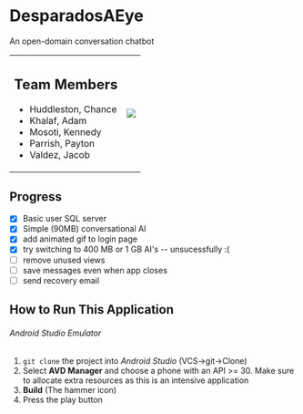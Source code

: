 # DesparadosAEye

An open-domain conversation chatbot

<table>
<tr>

<td>
<h2> Team Members </h2>
<ul>
  <li> Huddleston, Chance
  <li> Khalaf, Adam
  <li> Mosoti, Kennedy
  <li> Parrish, Payton
  <li> Valdez, Jacob
</ul>
</td>

<td>
<image src="https://raw.githubusercontent.com/JacobFV/DesparadosAEYE/main/content/images/demo.gif" />
</td>

</tr>
</table>
 
 ## Progress
 
 - [x] Basic user SQL server
 - [x] Simple (90MB) conversational AI 
 - [x] add animated gif to login page
 - [x] try switching to 400 MB or 1 GB AI's -- unsucessfully :(
 - [ ] remove unused views
 - [ ] save messages even when app closes
 - [ ] send recovery email

 ## How to Run This Application
 ###### Android Studio Emulator
 1. `git clone` the project into *Android Studio* (VCS->git->Clone)
 2. Select **AVD Manager** and choose a phone with an API >= 30. Make sure to allocate extra resources as this is an intensive application
 3. **Build** (The hammer icon)
 4. Press the play button

